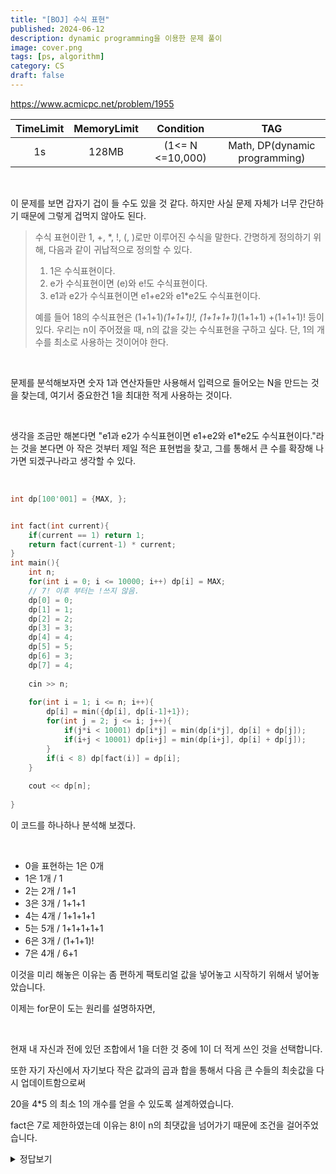 ```yaml
---
title: "[BOJ] 수식 표현"
published: 2024-06-12
description: dynamic programming을 이용한 문제 풀이
image: cover.png
tags: [ps, algorithm]
category: CS
draft: false
---
```


https://www.acmicpc.net/problem/1955

| TimeLimit | MemoryLimit |    Condition     |              TAG              |
|:---------:|:-----------:|:----------------:|:-----------------------------:|
|    1s     |    128MB    | (1<= N <=10,000) | Math, DP(dynamic programming) |

<br>

이 문제를 보면 갑자기 겁이 들 수도 있을 것 같다. 하지만 사실 문제 자체가 너무 간단하기 때문에
그렇게 겁먹지 않아도 된다.

> 수식 표현이란 1, +, *, !, (, )로만 이루어진 수식을 말한다. 간명하게 정의하기 위해, 다음과 같이 귀납적으로 정의할 수 있다.
> 1. 1은 수식표현이다.
> 2. e가 수식표현이면 (e)와 e!도 수식표현이다.
> 3. e1과 e2가 수식표현이면 e1+e2와 e1*e2도 수식표현이다.
> 
> 예를 들어 18의 수식표현은 (1+1+1)*(1+1+1)!, (1+1+1+1)*(1+1+1) +(1+1+1)! 등이 있다. 우리는 n이 주어졌을 때, n의 값을 갖는 수식표현을 구하고 싶다. 단, 1의 개수를 최소로 사용하는 것이어야 한다.



<br>

문제를 분석해보자면 숫자 1과 연산자들만 사용해서 입력으로 들어오는 N을 만드는 것을 찾는데,
여기서 중요한건 1을 최대한 적게 사용하는 것이다.

<br>

생각을 조금만 해본다면 "e1과 e2가 수식표현이면 e1+e2와 e1*e2도 수식표현이다."라는 것을 본다면
아 작은 것부터 제일 적은 표현법을 찾고, 그를 통해서 큰 수를 확장해 나가면 되겠구나라고 생각할 수 있다.

<br>

```cpp
int dp[100'001] = {MAX, };


int fact(int current){
    if(current == 1) return 1;
    return fact(current-1) * current;
}
int main(){
    int n;
    for(int i = 0; i <= 10000; i++) dp[i] = MAX;
    // 7! 이후 부터는 !쓰지 않음.
    dp[0] = 0;
    dp[1] = 1;
    dp[2] = 2;
    dp[3] = 3;
    dp[4] = 4;
    dp[5] = 5;
    dp[6] = 3;
    dp[7] = 4;
    
    cin >> n;
    
    for(int i = 1; i <= n; i++){
        dp[i] = min({dp[i], dp[i-1]+1});
        for(int j = 2; j <= i; j++){
            if(j*i < 10001) dp[i*j] = min(dp[i*j], dp[i] + dp[j]);
            if(i+j < 10001) dp[i+j] = min(dp[i+j], dp[i] + dp[j]);
        }
        if(i < 8) dp[fact(i)] = dp[i];
    }
    
    cout << dp[n];
    
}
```

이 코드를 하나하나 분석해 보겠다.


<br>

* 0을 표현하는 1은 0개
* 1은 1개 / 1
* 2는 2개 / 1+1
* 3은 3개 / 1+1+1
* 4는 4개 / 1+1+1+1
* 5는 5개 / 1+1+1+1+1
* 6은 3개 / (1+1+1)!
* 7은 4개 / 6+1

이것을 미리 해놓은 이유는 
좀 편하게 팩토리얼 값을 넣어놓고 시작하기 위해서 넣어놓았습니다.

이제는 for문이 도는 원리를 설명하자면,

<br>

현재 내 자신과 전에 있던 조합에서 1을 더한 것 중에 1이 더 적게 쓰인 것을 선택합니다.

또한 자기 자신에서 자기보다 작은 값과의 곱과 합을 통해서 다음 큰 수들의 최솟값을 다시 업데이트함으로써

20을 4*5 의 최소 1의 개수를 얻을 수 있도록 설계하였습니다.

fact은 7로 제한하였는데 이유는 8!이 n의 최댓값을 넘어가기 때문에 조건을 걸어주었습니다.



<details>
<summary>정답보기</summary>

<!-- summary 아래 한칸 공백 두어야함 -->
## Solution
```cpp
#define MAX 2'100'000'000
#include <iostream>
#include <vector>
#include <cstring>
#include <algorithm>
#include <queue>
#include <stack>
#include <math.h>
#include <random>

#include <stdlib.h>
#include <time.h>
#include <stdio.h>


using ll = long long;
using ull = unsigned long long;
using namespace std;
// int dy[] = {-1, -1, 0, 1, 1, 1, 0, -1}, dx[] = {0, -1, -1, -1, 0, 1, 1, 1}; // up, lup, left, ldown, down, rdown, right, rup

int dp[100'001] = {MAX, };


int fact(int current){
    if(current == 1) return 1;
    return fact(current-1) * current;
}
int main(){
    int n;
    for(int i = 0; i <= 10000; i++) dp[i] = MAX;
    // 7! 이후 부터는 !쓰지 않음.
    dp[0] = 0;
    dp[1] = 1;
    dp[2] = 2;
    dp[3] = 3;
    dp[4] = 4;
    dp[5] = 5;
    dp[6] = 3;
    dp[7] = 4;
    
    cin >> n;
    
    for(int i = 1; i <= n; i++){
        dp[i] = min({dp[i], dp[i-1]+1});
        for(int j = 2; j <= i; j++){
            if(j*i < 10001) dp[i*j] = min(dp[i*j], dp[i] + dp[j]);
            if(i+j < 10001) dp[i+j] = min(dp[i+j], dp[i] + dp[j]);
        }
        if(i < 8) dp[fact(i)] = dp[i];
    }
    
    cout << dp[n];
    
}


```
</details>